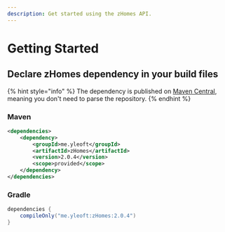 ```yaml
---
description: Get started using the zHomes API.
---
```


# Getting Started

## Declare zHomes dependency in your build files

{% hint style="info" %}
The dependency is published on [Maven Central](https://mvnrepository.com/repos/central), meaning you don't need to parse the repository.
{% endhint %}

### Maven

```xml
<dependencies>
    <dependency>
        <groupId>me.yleoft</groupId>
        <artifactId>zHomes</artifactId>
        <version>2.0.4</version>
        <scope>provided</scope>
    </dependency>
</dependencies>
```

### Gradle

```gradle
dependencies {
    compileOnly("me.yleoft:zHomes:2.0.4")
}
```
